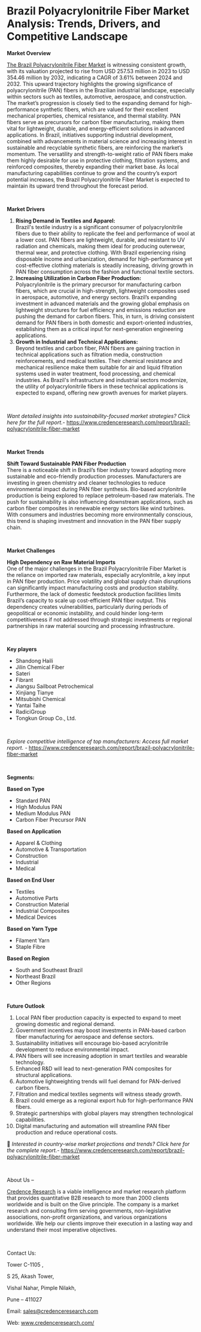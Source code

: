 # Brazil Polyacrylonitrile Fiber Market Analysis: Trends, Drivers, and Competitive Landscape


<p><strong>Market Overview</strong></p>
<p><a href="https://www.credenceresearch.com/report/brazil-polyacrylonitrile-fiber-market">The Brazil Polyacrylonitrile Fiber Market</a> is witnessing consistent growth, with its valuation projected to rise from USD 257.53 million in 2023 to USD 354.46 million by 2032, indicating a CAGR of 3.61% between 2024 and 2032. This upward trajectory highlights the growing significance of polyacrylonitrile (PAN) fibers in the Brazilian industrial landscape, especially within sectors such as textiles, automotive, aerospace, and construction. The market&rsquo;s progression is closely tied to the expanding demand for high-performance synthetic fibers, which are valued for their excellent mechanical properties, chemical resistance, and thermal stability. PAN fibers serve as precursors for carbon fiber manufacturing, making them vital for lightweight, durable, and energy-efficient solutions in advanced applications. In Brazil, initiatives supporting industrial development, combined with advancements in material science and increasing interest in sustainable and recyclable synthetic fibers, are reinforcing the market&rsquo;s momentum. The versatility and strength-to-weight ratio of PAN fibers make them highly desirable for use in protective clothing, filtration systems, and reinforced composites, thereby expanding their market base. As local manufacturing capabilities continue to grow and the country&rsquo;s export potential increases, the Brazil Polyacrylonitrile Fiber Market is expected to maintain its upward trend throughout the forecast period.</p>
<p><strong>&nbsp;</strong></p>
<p><strong>Market Drivers</strong></p>
<ol>
<li><strong> Rising Demand in Textiles and Apparel:</strong><br data-start="1553" data-end="1556" /> Brazil's textile industry is a significant consumer of polyacrylonitrile fibers due to their ability to replicate the feel and performance of wool at a lower cost. PAN fibers are lightweight, durable, and resistant to UV radiation and chemicals, making them ideal for producing outerwear, thermal wear, and protective clothing. With Brazil experiencing rising disposable income and urbanization, demand for high-performance yet cost-effective clothing materials is steadily increasing, driving growth in PAN fiber consumption across the fashion and functional textile sectors.</li>
<li data-start="2134" data-end="2767"><strong data-start="2134" data-end="2191"> Increasing Utilization in Carbon Fiber Production:</strong><br data-start="2191" data-end="2194" /> Polyacrylonitrile is the primary precursor for manufacturing carbon fibers, which are crucial in high-strength, lightweight composites used in aerospace, automotive, and energy sectors. Brazil&rsquo;s expanding investment in advanced materials and the growing global emphasis on lightweight structures for fuel efficiency and emissions reduction are pushing the demand for carbon fibers. This, in turn, is driving consistent demand for PAN fibers in both domestic and export-oriented industries, establishing them as a critical input for next-generation engineering applications.</li>
<li data-start="2769" data-end="3375"><strong data-start="2769" data-end="2824"> Growth in Industrial and Technical Applications:</strong><br data-start="2824" data-end="2827" /> Beyond textiles and carbon fiber, PAN fibers are gaining traction in technical applications such as filtration media, construction reinforcements, and medical textiles. Their chemical resistance and mechanical resilience make them suitable for air and liquid filtration systems used in water treatment, food processing, and chemical industries. As Brazil's infrastructure and industrial sectors modernize, the utility of polyacrylonitrile fibers in these technical applications is expected to expand, offering new growth avenues for market players.</li>
</ol>
<p><strong>&nbsp;</strong></p>
<p><em>Want detailed insights into sustainability-focused market strategies? Click here for the full report.- </em><a href="https://www.credenceresearch.com/report/brazil-polyacrylonitrile-fiber-market">https://www.credenceresearch.com/report/brazil-polyacrylonitrile-fiber-market</a></p>
<p>&nbsp;</p>
<p><strong>Market Trends</strong></p>
<p><strong>Shift Toward Sustainable PAN Fiber Production</strong><br /> There is a noticeable shift in Brazil&rsquo;s fiber industry toward adopting more sustainable and eco-friendly production processes. Manufacturers are investing in green chemistry and cleaner technologies to reduce environmental impact during PAN fiber synthesis. Bio-based acrylonitrile production is being explored to replace petroleum-based raw materials. The push for sustainability is also influencing downstream applications, such as carbon fiber composites in renewable energy sectors like wind turbines. With consumers and industries becoming more environmentally conscious, this trend is shaping investment and innovation in the PAN fiber supply chain.</p>
<p><strong>&nbsp;</strong></p>
<p><strong>Market Challenges</strong></p>
<p><strong>High Dependency on Raw Material Imports</strong><br data-start="4192" data-end="4195" /> One of the major challenges in the Brazil Polyacrylonitrile Fiber Market is the reliance on imported raw materials, especially acrylonitrile, a key input in PAN fiber production. Price volatility and global supply chain disruptions can significantly impact manufacturing costs and production stability. Furthermore, the lack of domestic feedstock production facilities limits Brazil&rsquo;s capacity to scale up cost-efficient PAN fiber output. This dependency creates vulnerabilities, particularly during periods of geopolitical or economic instability, and could hinder long-term competitiveness if not addressed through strategic investments or regional partnerships in raw material sourcing and processing infrastructure.</p>
<p><strong>&nbsp;</strong></p>
<p><strong>Key players</strong></p>
<ul>
<li>Shandong Haili</li>
<li>Jilin Chemical Fiber</li>
<li>Sateri</li>
<li>Fibrant</li>
<li>Jiangsu Sailboat Petrochemical</li>
<li>Xinjiang Tianye</li>
<li>Mitsubishi Chemical</li>
<li>Yantai Taihe</li>
<li>RadiciGroup</li>
<li>Tongkun Group Co., Ltd.</li>
</ul>
<p>&nbsp;</p>
<p><em>Explore competitive intelligence of top manufacturers: Access full market report. - </em><a href="https://www.credenceresearch.com/report/brazil-polyacrylonitrile-fiber-market">https://www.credenceresearch.com/report/brazil-polyacrylonitrile-fiber-market</a></p>
<p>&nbsp;</p>
<p><strong>Segments:</strong></p>
<p><strong>Based on Type</strong></p>
<ul>
<li>Standard PAN</li>
<li>High Modulus PAN</li>
<li>Medium Modulus PAN</li>
<li>Carbon Fiber Precursor PAN</li>
</ul>
<p><strong>Based on Application</strong></p>
<ul>
<li>Apparel &amp; Clothing</li>
<li>Automotive &amp; Transportation</li>
<li>Construction</li>
<li>Industrial</li>
<li>Medical</li>
</ul>
<p><strong>Based on End User</strong></p>
<ul>
<li>Textiles</li>
<li>Automotive Parts</li>
<li>Construction Material</li>
<li>Industrial Composites</li>
<li>Medical Devices</li>
</ul>
<p><strong>Based on Yarn Type</strong></p>
<ul>
<li>Filament Yarn</li>
<li>Staple Fibre</li>
</ul>
<p><strong>Based on Region</strong></p>
<ul>
<li>South and Southeast Brazil</li>
<li>Northeast Brazil</li>
<li>Other Regions</li>
</ul>
<p>&nbsp;</p>
<p><strong>Future Outlook </strong></p>
<ol>
<li>Local PAN fiber production capacity is expected to expand to meet growing domestic and regional demand.</li>
<li data-start="5066" data-end="5186">Government incentives may boost investments in PAN-based carbon fiber manufacturing for aerospace and defense sectors.</li>
<li data-start="5190" data-end="5301">Sustainability initiatives will encourage bio-based acrylonitrile development to reduce environmental impact.</li>
<li data-start="5305" data-end="5389">PAN fibers will see increasing adoption in smart textiles and wearable technology.</li>
<li data-start="5393" data-end="5480">Enhanced R&amp;D will lead to next-generation PAN composites for structural applications.</li>
<li data-start="5484" data-end="5566">Automotive lightweighting trends will fuel demand for PAN-derived carbon fibers.</li>
<li data-start="5570" data-end="5640">Filtration and medical textiles segments will witness steady growth.</li>
<li data-start="5644" data-end="5723">Brazil could emerge as a regional export hub for high-performance PAN fibers.</li>
<li data-start="5727" data-end="5814">Strategic partnerships with global players may strengthen technological capabilities.</li>
<li data-start="5819" data-end="5922">Digital manufacturing and automation will streamline PAN fiber production and reduce operational costs.</li>
</ol>
<p>📌 <em>Interested in country-wise market projections and trends? Click here for the complete report.- </em><a href="https://www.credenceresearch.com/report/brazil-polyacrylonitrile-fiber-market">https://www.credenceresearch.com/report/brazil-polyacrylonitrile-fiber-market</a></p>
<p>&nbsp;</p>
<p>About Us &ndash;</p>
<p><a href="https://www.credenceresearch.com/">Credence Research</a> is a viable intelligence and market research platform that provides quantitative B2B research to more than 2000 clients worldwide and is built on the Give principle. The company is a market research and consulting firm serving governments, non-legislative associations, non-profit organizations, and various organizations worldwide. We help our clients improve their execution in a lasting way and understand their most imperative objectives.</p>
<p>&nbsp;</p>
<p>Contact Us:</p>
<p>Tower C-1105 ,</p>
<p>S 25, Akash Tower,</p>
<p>Vishal Nahar, Pimple Nilakh,</p>
<p>Pune &ndash; 411027</p>
<p>Email: <a href="mailto:sales@credenceresearch.com">sales@credenceresearch.com</a></p>
<p>Web: <a href="http://www.credenceresearch.com/">www.credenceresearch.com/</a></p>

